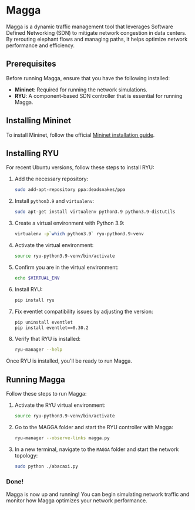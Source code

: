 
# Magga

Magga is a dynamic traffic management tool that leverages Software Defined Networking (SDN) to mitigate network congestion in data centers. By rerouting elephant flows and managing paths, it helps optimize network performance and efficiency.

## Prerequisites

Before running Magga, ensure that you have the following installed:

- **Mininet**: Required for running the network simulations.
- **RYU**: A component-based SDN controller that is essential for running Magga.

## Installing Mininet

To install Mininet, follow the official [Mininet installation guide](http://mininet.org/download/).

## Installing RYU

For recent Ubuntu versions, follow these steps to install RYU:

1. Add the necessary repository:
   ```bash
   sudo add-apt-repository ppa:deadsnakes/ppa
   ```

2. Install `python3.9` and `virtualenv`:
   ```bash
   sudo apt-get install virtualenv python3.9 python3.9-distutils
   ```

3. Create a virtual environment with Python 3.9:
   ```bash
   virtualenv -p`which python3.9` ryu-python3.9-venv
   ```

4. Activate the virtual environment:
   ```bash
   source ryu-python3.9-venv/bin/activate
   ```

5. Confirm you are in the virtual environment:
   ```bash
   echo $VIRTUAL_ENV
   ```

6. Install RYU:
   ```bash
   pip install ryu
   ```

7. Fix eventlet compatibility issues by adjusting the version:
   ```bash
   pip uninstall eventlet
   pip install eventlet==0.30.2
   ```

8. Verify that RYU is installed:
   ```bash
   ryu-manager --help
   ```

Once RYU is installed, you'll be ready to run Magga.

## Running Magga

Follow these steps to run Magga:


1. Activate the RYU virtual environment:
   ```bash
   source ryu-python3.9-venv/bin/activate
   ```

2. Go to the MAGGA folder and start the RYU controller with Magga:
   ```bash
   ryu-manager --observe-links magga.py
   ```

3. In a new terminal, navigate to the `MAGGA` folder and start the network topology:
   ```bash
   sudo python ./abacaxi.py
   ```

### Done!

Magga is now up and running! You can begin simulating network traffic and monitor how Magga optimizes your network performance.
